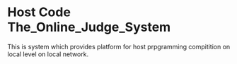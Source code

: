 # Host Code The_Online_Judge_System
This is system which provides platform for host prpgramming compitition on local level on local network.

